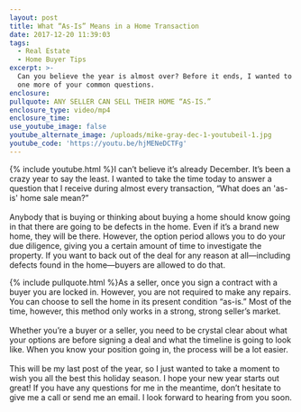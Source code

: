 ```yaml
---
layout: post
title: What “As-Is” Means in a Home Transaction
date: 2017-12-20 11:39:03
tags:
  - Real Estate
  - Home Buyer Tips
excerpt: >-
  Can you believe the year is almost over? Before it ends, I wanted to answer
  one more of your common questions.
enclosure:
pullquote: ANY SELLER CAN SELL THEIR HOME “AS-IS.”
enclosure_type: video/mp4
enclosure_time:
use_youtube_image: false
youtube_alternate_image: /uploads/mike-gray-dec-1-youtubeil-1.jpg
youtube_code: 'https://youtu.be/hjMENeDCTFg'
---
```



{% include youtube.html %}I can’t believe it’s already December. It’s been a crazy year to say the least. I wanted to take the time today to answer a question that I receive during almost every transaction, “What does an 'as-is' home sale mean?”<br><br>Anybody that is buying or thinking about buying a home should know going in that there are going to be defects in the home. Even if it’s a brand new home, they will be there. However, the option period allows you to do your due diligence, giving you a certain amount of time to investigate the property. If you want to back out of the deal for any reason at all—including defects found in the home—buyers are allowed to do that.

{% include pullquote.html %}As a seller, once you sign a contract with a buyer you are locked in. However, you are not required to make any repairs. You can choose to sell the home in its present condition “as-is.” Most of the time, however, this method only works in a strong, strong seller’s market.&nbsp;<br><br>Whether you’re a buyer or a seller, you need to be crystal clear about what your options are before signing a deal and what the timeline is going to look like. When you know your position going in, the process will be a lot easier.<br><br>This will be my last post of the year, so I just wanted to take a moment to wish you all the best this holiday season. I hope your new year starts out great! If you have any questions for me in the meantime, don’t hesitate to give me a call or send me an email. I look forward to hearing from you soon.